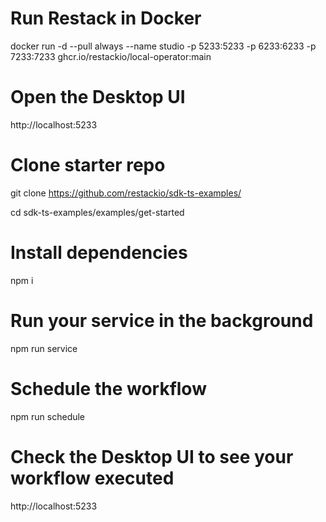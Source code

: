 # Run Restack in Docker
docker run -d --pull always --name studio -p 5233:5233 -p 6233:6233 -p 7233:7233 ghcr.io/restackio/local-operator:main

# Open the Desktop UI
http://localhost:5233

# Clone starter repo
git clone https://github.com/restackio/sdk-ts-examples/

cd sdk-ts-examples/examples/get-started

# Install dependencies
npm i

# Run your service in the background
npm run service

# Schedule the workflow
npm run schedule

# Check the Desktop UI to see your workflow executed
http://localhost:5233

